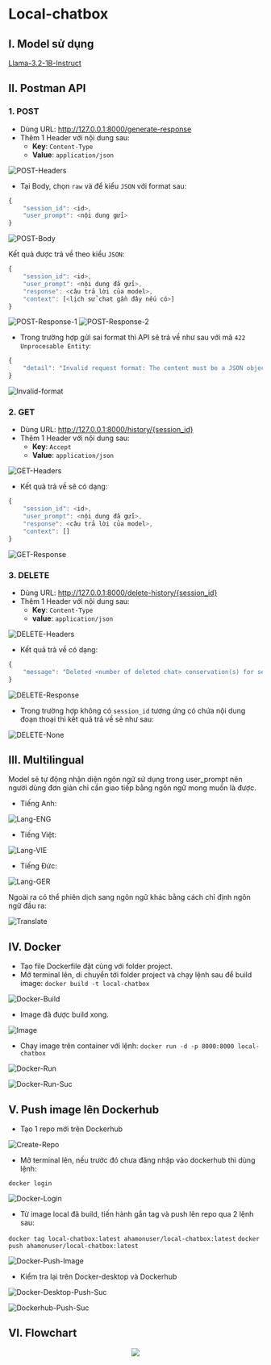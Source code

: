 # Local-chatbox

## I. Model sử dụng

[Llama-3.2-1B-Instruct](https://huggingface.co/bartowski/Llama-3.2-1B-Instruct-GGUF/blob/main/Llama-3.2-1B-Instruct-Q6_K.gguf)

## II. Postman API

### 1. POST

- Dùng URL: http://127.0.0.1:8000/generate-response
- Thêm 1 Header với nội dung sau:
    - **Key**: `Content-Type`
    - **Value**: `application/json`

![POST-Headers](./README-assets/POST%20-%20Headers.png)
- Tại Body, chọn `raw` và để kiểu `JSON` với format sau:

```js
{
    "session_id": <id>,
    "user_prompt": <nội dung gửi>
}
```

![POST-Body](./README-assets/POST%20-%20Body.png)

Kết quả được trả về theo kiểu `JSON`:

```js
{
    "session_id": <id>,
    "user_prompt": <nội dung đã gửi>,
    "response": <câu trả lời của model>,
    "context": [<lịch sử chat gần đây nếu có>]
}
```

![POST-Response-1](./README-assets/POST%20-%20Response1.png)
![POST-Response-2](./README-assets/POST%20-%20Response2.png)

- Trong trường hợp gửi sai format thì API sẽ trả về như sau với mã `422 Unprocesable Entity`:
```js
{
    "detail": "Invalid request format: The content must be a JSON object with 2 keys: 'session_id' and 'user_prompt'"
}
```

![Invalid-format](./README-assets/Invalid%20format.png)

### 2. GET

- Dùng URL: http://127.0.0.1:8000/history/{session_id}
- Thêm 1 Header với nội dung sau:
    - **Key**: `Accept`
    - **Value**: `application/json`

![GET-Headers](./README-assets/GET%20-%20Headers.png)

- Kết quả trả về sẽ có dạng:

```js
{
    "session_id": <id>,
    "user_prompt": <nội dung đã gửi>,
    "response": <câu trả lời của model>,
    "context": []
}
```

![GET-Response](./README-assets/GET%20-%20Response.png)

### 3. DELETE

- Dùng URL: http://127.0.0.1:8000/delete-history/{session_id}
- Thêm 1 Header với nội dung sau:
    - **Key**: `Content-Type`
    - **value**: `application/json`

![DELETE-Headers](./README-assets/DELETE%20-%20Headers.png)

- Kết quả trả về có dạng:

```js
{
    "message": "Deleted <number of deleted chat> conservation(s) for session_id: <id>"
}
```

![DELETE-Response](./README-assets/DELETE%20-%20Response.png)

- Trong trường hợp không có `session_id` tương ứng có chứa nội dung đoạn thoại thì kết quả trả về sẽ như sau:

![DELETE-None](./README-assets/DELETE%20-%20None.png)

## III. Multilingual

Model sẽ tự động nhận diện ngôn ngữ sử dụng trong user_prompt nên người dùng đơn giản chỉ cần giao tiếp bằng ngôn ngữ mong muốn là được.
- Tiếng Anh:

![Lang-ENG](./README-assets/Lang-ENG.png)

- Tiếng Việt:

![Lang-VIE](./README-assets/Lang-VIE.png)

- Tiếng Đức:

![Lang-GER](./README-assets/Lang-GER.png)

Ngoài ra có thể phiên dịch sang ngôn ngữ khác bằng cách chỉ định ngôn ngữ đầu ra:

![Translate](./README-assets/Translate.png)

## IV. Docker

- Tạo file Dockerfile đặt cùng với folder project.
- Mở terminal lên, di chuyển tới folder project và chạy lệnh sau để build image:
`docker build -t local-chatbox`

![Docker-Build](./README-assets/Docker-Build.png)

- Image đã được build xong.

![Image](./README-assets/Image-docker.png)

- Chạy image trên container với lệnh:
`docker run -d -p 8000:8000 local-chatbox`

![Docker-Run](./README-assets/Docker-Run.png)

![Docker-Run-Suc](./README-assets/Docker-Run-Success.png)

## V. Push image lên Dockerhub

- Tạo 1 repo mới trên Dockerhub

![Create-Repo](./README-assets/Create-Repo-Dockerhub.png)

- Mở terminal lên, nếu trước đó chưa đăng nhập vào dockerhub thì dùng lệnh:

`docker login`

![Docker-Login](./README-assets/Docker-Login.png)

- Từ image local đã build, tiến hành gắn tag và push lên repo qua 2 lệnh sau:

`docker tag local-chatbox:latest ahamonuser/local-chatbox:latest`
`docker push ahamonuser/local-chatbox:latest`

![Docker-Push-Image](./README-assets/Docker-Push-Image.png)

- Kiểm tra lại trên Docker-desktop và Dockerhub

![Docker-Desktop-Push-Suc](./README-assets/Docker-Desktop-Push-Success.png)

![Dockerhub-Push-Suc](./README-assets/Dockerhub-Push-Success.png)

## VI. Flowchart

<div style="text-align:center"><img src="./README-assets/flowchart.png"/></div>

